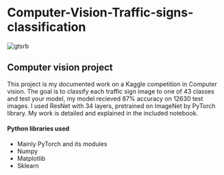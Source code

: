 # Computer-Vision-Traffic-signs-classification
![gtsrb](https://user-images.githubusercontent.com/93268216/182390348-90b16718-96d3-4056-872a-65add5049055.jpg)
## Computer vision project
This project is my documented work on a Kaggle competition in Computer vision.
The goal is to classify each traffic sign image to one of 43 classes and test your model, my model recieved 87% accuracy on 12630 test images.
I used ResNet with 34 layers, pretrained on ImageNet by PyTorch library.
My work is detailed and explained in the included notebook.
#### Python libraries used
* Mainly PyTorch and its modules
* Numpy
* Matplotlib
* Sklearn

